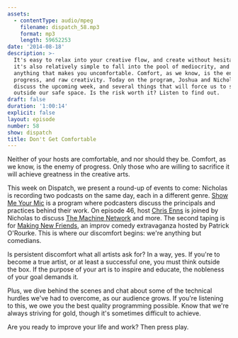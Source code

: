 ```yaml
---
assets:
  - contentType: audio/mpeg
    filename: dispatch_58.mp3
    format: mp3
    length: 59652253
date: '2014-08-18'
description: >-
  It's easy to relax into your creative flow, and create without hesitation. But
  it's also relatively simple to fall into the pool of mediocrity, and avoid
  anything that makes you uncomfortable. Comfort, as we know, is the enemy of
  progress, and raw creativity. Today on the program, Joshua and Nicholas
  discuss the upcoming week, and several things that will force us to step
  outside our safe space. Is the risk worth it? Listen to find out.
draft: false
duration: '1:00:14'
explicit: false
layout: episode
number: 58
show: dispatch
title: Don't Get Comfortable
---
```

Neither of your hosts are comfortable, and nor should they be. Comfort, as we know, is the enemy of progress. Only those who are willing to sacrifice it will achieve greatness in the creative arts.

This week on Dispatch, we present a round-up of events to come: Nicholas is recording two podcasts on the same day, each in a different genre. [Show Me Your Mic](http://goodstuff.fm/smym/46) is a program where podcasters discuss the principals and practices behind their work. On episode 46, host [Chris Enns](http://twitter.com/iChris) is joined by Nicholas to discuss [The Machine Network](http://nicholaswyoung.com) and more. The second taping is for [Making New Friends](http://peachesandhotsauce.com/category/podcasts/making-new-friends), an improv comedy extravaganza hosted by Patrick O'Rourke. This is where our discomfort begins: we're anything but comedians.

Is persistent discomfort what all artists ask for? In a way, yes. If you're to become a true artist, or at least a successful one, you must think outside the box. If the purpose of your art is to inspire and educate, the nobleness of your goal demands it.

Plus, we dive behind the scenes and chat about some of the technical hurdles we've had to overcome, as our audience grows. If you're listening to this, we owe you the best quality programming possible. Know that we're always striving for gold, though it's sometimes difficult to achieve.

Are you ready to improve your life and work? Then press play.